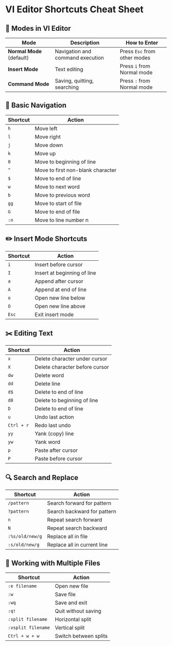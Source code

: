# VI Editor Shortcuts Cheat Sheet

## 🔄 Modes in VI Editor
| Mode | Description | How to Enter |
|------|-------------|--------------|
| **Normal Mode** (default) | Navigation and command execution | Press `Esc` from other modes |
| **Insert Mode** | Text editing | Press `i` from Normal mode |
| **Command Mode** | Saving, quitting, searching | Press `:` from Normal mode |
## 🧭 Basic Navigation
| Shortcut | Action |
|----------|--------|
| `h` | Move left |
| `l` | Move right |
| `j` | Move down |
| `k` | Move up |
| `0` | Move to beginning of line |
| `^` | Move to first non-blank character |
| `$` | Move to end of line |
| `w` | Move to next word |
| `b` | Move to previous word |
| `gg` | Move to start of file |
| `G` | Move to end of file |
| `:n` | Move to line number n |
## ✏️ Insert Mode Shortcuts
| Shortcut | Action |
|----------|--------|
| `i` | Insert before cursor |
| `I` | Insert at beginning of line |
| `a` | Append after cursor |
| `A` | Append at end of line |
| `o` | Open new line below |
| `O` | Open new line above |
| `Esc` | Exit insert mode |
## ✂️ Editing Text
| Shortcut | Action |
|----------|--------|
| `x` | Delete character under cursor |
| `X` | Delete character before cursor |
| `dw` | Delete word |
| `dd` | Delete line |
| `d$` | Delete to end of line |
| `d0` | Delete to beginning of line |
| `D` | Delete to end of line |
| `u` | Undo last action |
| `Ctrl + r` | Redo last undo |
| `yy` | Yank (copy) line |
| `yw` | Yank word |
| `p` | Paste after cursor |
| `P` | Paste before cursor |
## 🔍 Search and Replace
| Shortcut | Action |
|----------|--------|
| `/pattern` | Search forward for pattern |
| `?pattern` | Search backward for pattern |
| `n` | Repeat search forward |
| `N` | Repeat search backward |
| `:%s/old/new/g` | Replace all in file |
| `:s/old/new/g` | Replace all in current line |
## 📂 Working with Multiple Files
| Shortcut | Action |
|----------|--------|
| `:e filename` | Open new file |
| `:w` | Save file |
| `:wq` | Save and exit |
| `:q!` | Quit without saving |
| `:split filename` | Horizontal split |
| `:vsplit filename` | Vertical split |
| `Ctrl + w + w` | Switch between splits |
